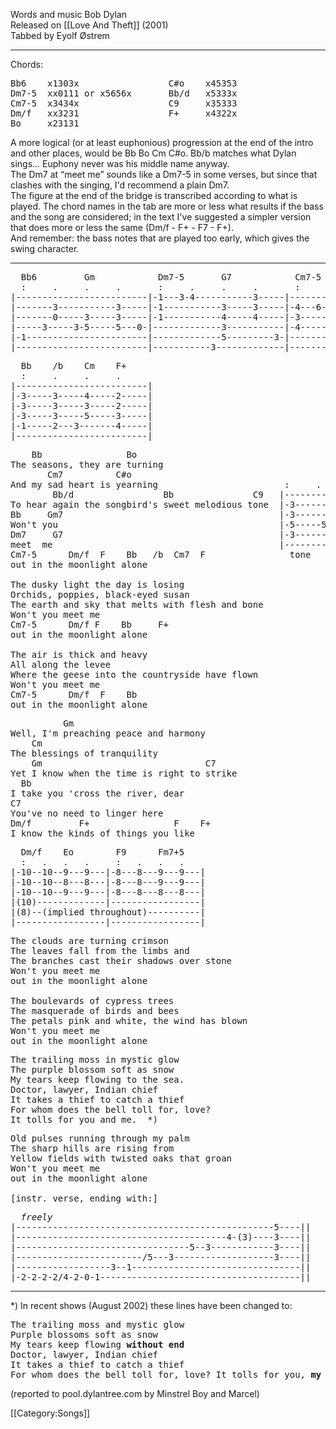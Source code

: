 Words and music Bob Dylan<br>
Released on [[Love And Theft]] (2001)<br>
Tabbed by Eyolf Østrem

----
Chords:

<pre class="chords">
Bb6    x1303x                 C#o    x45353
Dm7-5  xx0111 or x5656x       Bb/d   x5333x
Cm7-5  x3434x                 C9     x35333
Dm/f   xx3231                 F+     x4322x
Bo     x23131
</pre>

A more logical (or at least euphonious) progression at the end of the
intro and other places, would be Bb Bo Cm C#o. Bb/b matches what
Dylan sings... Euphony never was his middle name anyway.<br>
The Dm7 at “meet me” sounds like a Dm7-5 in some verses, but since
that clashes with the singing, I'd recommend a plain Dm7.<br>
The figure at the end of the bridge is transcribed according to what
is played. The chord names in the tab are more or less what results if
the bass and the song are considered; in the text I've suggested a
simpler version that does more or less the same (Dm/f - F+ - F7 -
F+).<br>
And remember: the bass notes that are played too early, which gives
the swing character.

----
<pre class="tab">
  Bb6         Gm            Dm7-5       G7            Cm7-5       Dm/f  F
  :     .     .     .       :     .     .     .       :     .     .     .
|-------------------------|-1---3-4-----------3-----|-------------------------|
|-------3-----------3-----|-1-----------3-----3-----|-4---6-4-----3-----1-----|
|-------0-----3-----3-----|-1-----------4-----4-----|-3-----------2-----2-----|
|-----3-----3-5-----5---0-|-------------3-----------|-4-----------3-----3-----|
|-1-----------------------|-------------5---------3-|----------------------(1)|
|-------------------------|-----------3-------------|-------------------------|
</pre>
<pre class="tab">
  Bb    /b    Cm    F+
  :     .     .     .
|-------------------------|
|-3-----3-----4-----2-----|
|-3-----3-----3-----2-----|
|-3-----3-----5-----3-----|
|-1-----2---3-------4-----|
|-------------------------|
</pre>
<pre class="verse">
    Bb                Bo
The seasons, they are turning
       Cm7          C#o
And my sad heart is yearning                        :     .      :     .
        Bb/d                 Bb               C9   |--------------------3-----|
To hear again the songbird's sweet melodious tone  |-3------------------3-----|
Bb     Gm7                                         |-3------------------3-----|
Won't you                                          |-5-----5-4-3--------5-----|
Dm7     G7                                         |-3-----------7------------|
meet  me                                           |--------------------------|
Cm7-5      Dm/f  F    Bb   /b  Cm7  F                tone
out in the moonlight alone

The dusky light the day is losing
Orchids, poppies, black-eyed susan
The earth and sky that melts with flesh and bone
Won't you meet me
Cm7-5      Dm/f F    Bb     F+
out in the moonlight alone

The air is thick and heavy
All along the levee
Where the geese into the countryside have flown
Won't you meet me
Cm7-5      Dm/f  F    Bb
out in the moonlight alone
</pre>

<pre class="bridge">
          Gm
Well, I'm preaching peace and harmony
    Cm
The blessings of tranquility
    Gm                               C7
Yet I know when the time is right to strike
  Bb
I take you 'cross the river, dear
C7
You've no need to linger here
Dm/f         F+                F    F+
I know the kinds of things you like
</pre>

<pre class="tab bridge">
  Dm/f    Eo        F9      Fm7+5
  :   .   .   .     :   .   .   .
|-10--10--9---9---|-8---8---9---9---|
|-10--10--8---8---|-8---8---9---9---|
|-10--10--9---9---|-8---8---8---8---|
|(10)-------------|-----------------|
|(8)--(implied throughout)----------|
|-----------------|-----------------|
</pre>

<pre class="verse">
The clouds are turning crimson
The leaves fall from the limbs and
The branches cast their shadows over stone
Won't you meet me
out in the moonlight alone

The boulevards of cypress trees
The masquerade of birds and bees
The petals pink and white, the wind has blown
Won't you meet me
out in the moonlight alone
</pre>

<pre class="bridge">
The trailing moss in mystic glow
The purple blossom soft as snow
My tears keep flowing to the sea.
Doctor, lawyer, Indian chief
It takes a thief to catch a thief
For whom does the bell toll for, love?
It tolls for you and me.  *)
</pre>

<pre class="verse">
Old pulses running through my palm
The sharp hills are rising from
Yellow fields with twisted oaks that groan
Won't you meet me
out in the moonlight alone

[instr. verse, ending with:]
</pre>

<pre class="tab">
  <em>freely</em>
|-------------------------------------------------5----||
|----------------------------------------4-(3)----3----||
|---------------------------------5--3------------3----||
|------------------------/5---3-------------------3----||
|------------------3--1--------------------------------||
|-2-2-2-2/4-2-0-1--------------------------------------||
</pre>

----
<nowiki>*</nowiki>) In recent shows (August 2002) these lines have been changed to:

<pre class="verse">
The trailing moss and mystic glow
Purple blossoms soft as snow
My tears keep flowing <strong>without end</strong>
Doctor, lawyer, Indian chief
It takes a thief to catch a thief
For whom does the bell toll for, love? It tolls for you, <strong>my friend</strong>
</pre>

(reported to pool.dylantree.com by Minstrel Boy and Marcel)

[[Category:Songs]]